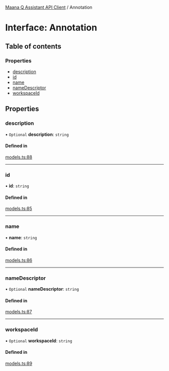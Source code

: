 [Maana Q Assistant API Client](../README.md) / Annotation

# Interface: Annotation

## Table of contents

### Properties

- [description](Annotation.md#description)
- [id](Annotation.md#id)
- [name](Annotation.md#name)
- [nameDescriptor](Annotation.md#namedescriptor)
- [workspaceId](Annotation.md#workspaceid)

## Properties

### description

• `Optional` **description**: `string`

#### Defined in

[models.ts:88](https://github.com/maana-io/q-assistant-client/blob/develop/src/models.ts#L88)

___

### id

• **id**: `string`

#### Defined in

[models.ts:85](https://github.com/maana-io/q-assistant-client/blob/develop/src/models.ts#L85)

___

### name

• **name**: `string`

#### Defined in

[models.ts:86](https://github.com/maana-io/q-assistant-client/blob/develop/src/models.ts#L86)

___

### nameDescriptor

• `Optional` **nameDescriptor**: `string`

#### Defined in

[models.ts:87](https://github.com/maana-io/q-assistant-client/blob/develop/src/models.ts#L87)

___

### workspaceId

• `Optional` **workspaceId**: `string`

#### Defined in

[models.ts:89](https://github.com/maana-io/q-assistant-client/blob/develop/src/models.ts#L89)
